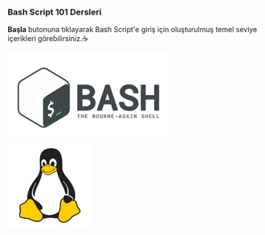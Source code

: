 ### Bash Script 101 Dersleri 

**Başla** butonuna tıklayarak Bash Script'e giriş için oluşturulmuş temel seviye içerikleri görebilirsiniz.:coffee:

<img src="bash_logo.PNG" alt="alt yazı" width="320">&nbsp;&nbsp;&nbsp;&nbsp;&nbsp; <img src="linux_logo_white.PNG" alt="alt yazı" width="170">


